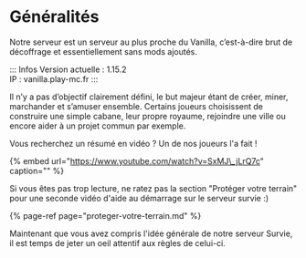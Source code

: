 # Généralités

Notre serveur est un serveur au plus proche du Vanilla, c’est-à-dire brut de décoffrage et essentiellement sans mods ajoutés.

::: Infos
Version actuelle : 1.15.2  
IP : vanilla.play-mc.fr
:::

Il n’y a pas d’objectif clairement défini, le but majeur étant de créer, miner, marchander et s’amuser ensemble. Certains joueurs choisissent de construire une simple cabane, leur propre royaume, rejoindre une ville ou encore aider à un projet commun par exemple.

Vous recherchez un résumé en vidéo ? Un de nos joueurs l'a fait !

{% embed url="https://www.youtube.com/watch?v=SxMJ\_jLrQ7c" caption="" %}

Si vous êtes pas trop lecture, ne ratez pas la section "Protéger votre terrain" pour une seconde vidéo d'aide au démarrage sur le serveur survie :\)

{% page-ref page="proteger-votre-terrain.md" %}

Maintenant que vous avez compris l'idée générale de notre serveur Survie, il est temps de jeter un oeil attentif aux règles de celui-ci.

